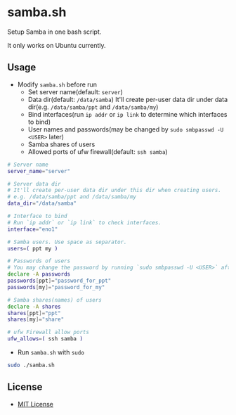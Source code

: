 # samba.sh
Setup Samba in one bash script.

It only works on Ubuntu currently.

## Usage
* Modify `samba.sh` before run
  * Set server name(default: `server`)
  * Data dir(default: `/data/samba`)
    It'll create per-user data dir under data dir(e.g. `/data/samba/ppt` and `/data/samba/my`)
  * Bind interfaces(run `ip addr` or `ip link` to determine which interfaces to bind)
  * User names and passwords(may be changed by `sudo smbpasswd -U <USER>` later)
  * Samba shares of users
  * Allowed ports of ufw firewall(default: `ssh samba`)

```bash
# Server name
server_name="server"

# Server data dir
# It'll create per-user data dir under this dir when creating users.
# e.g. /data/samba/ppt and /data/samba/my
data_dir="/data/samba"

# Interface to bind
# Run `ip addr` or `ip link` to check interfaces.
interface="eno1"

# Samba users. Use space as separator.
users=( ppt my )

# Passwords of users
# You may change the password by running `sudo smbpasswd -U <USER>` after running this script.
declare -A passwords
passwords[ppt]="password_for_ppt"
passwords[my]="password_for_my"

# Samba shares(names) of users
declare -A shares
shares[ppt]="ppt"
shares[my]="share"

# ufw Firewall allow ports
ufw_allows=( ssh samba )
```

* Run `samba.sh` with `sudo`

```bash
sudo ./samba.sh
```

## License
* [MIT License](LICENSE)
